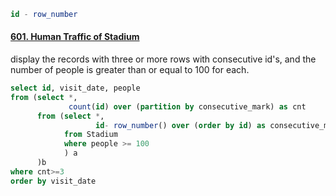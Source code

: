```sql
id - row_number
```

#### [601. Human Traffic of Stadium](https://leetcode-cn.com/problems/human-traffic-of-stadium/)
display the records with three or more rows with consecutive id's, and the number of people is greater than or equal to 100 for each.
```sql
select id, visit_date, people
from (select *, 
             count(id) over (partition by consecutive_mark) as cnt
      from (select *,
                   id- row_number() over (order by id) as consecutive_mark
            from Stadium
            where people >= 100
            ) a
      )b
where cnt>=3
order by visit_date
```